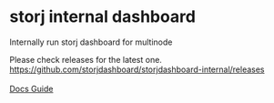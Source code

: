 # storj internal dashboard
Internally run storj dashboard for multinode

Please check releases for the latest one.
https://github.com/storjdashboard/storjdashboard-internal/releases
<br><br>
<a href="https://docs.storjdashboard.com/internal">Docs Guide</a>
